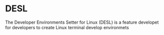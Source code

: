 # DESL

The Developer Environments Setter for Linux
(DESL) is a feature developet for developers
to create Linux terminal develop environmets
